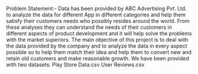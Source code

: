 Problem Statement:-                                                                      Data has been provided by ABC Advertising Pvt. Ltd. to analyze the data for different App in different categories and help them satisfy their customers needs who possibly resides around the world. From these analyses they can understand the needs of their customers in different aspects of product development and it will help solve the problems with the market superiors. The main objective of this project is to deal with the data provided by the company and to analyze the data in every aspect possible so to help them match their idea and help them to convert new and retain old customers and make reasonable growth. We have been provided with two datasets: Play Store Data.csv User Reviews.csv
